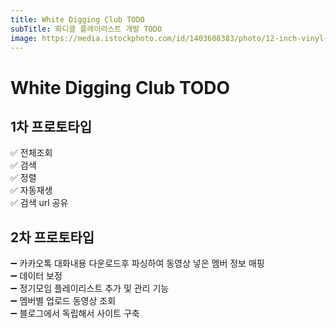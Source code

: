 ```yaml
---
title: White Digging Club TODO
subTitle: 화디클 플레이리스트 개발 TODO
image: https://media.istockphoto.com/id/1403608383/photo/12-inch-vinyl-lp-record-isolated-on-white-background-3d-rendering.jpg?s=612x612&w=0&k=20&c=epDySRjPlX1a_IlIsUhNVHmURjfDkcsguc3SMQXMvFE=
---
```


# White Digging Club TODO

## 1차 프로토타입

✅ 전체조회  
✅ 검색  
✅ 정렬  
✅ 자동재생  
✅ 검색 url 공유  

## 2차 프로토타입

➖ 카카오톡 대화내용 다운로드후 파싱하여 동영상 넣은 멤버 정보 매핑  
➖ 데이터 보정  
➖ 정기모임 플레이리스트 추가 및 관리 기능  
➖ 멤버별 업로드 동영상 조회  
➖ 블로그에서 독립해서 사이트 구축  